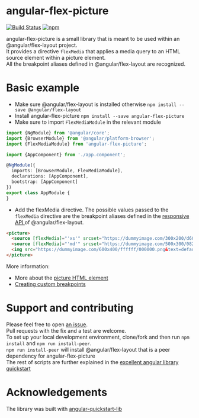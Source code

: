 # angular-flex-picture

[![Build Status](https://travis-ci.org/benbraou/angular-flex-picture.svg?branch=main)](https://travis-ci.org/benbraou/angular-flex-picture)
[![npm](https://nodei.co/npm/angular-flex-picture.png?compact=true)](https://www.npmjs.com/package/angular-flex-picture)


angular-flex-picture is a small library that is meant to be used within an @angular/flex-layout project.  
It provides a directive `flexMedia` that applies a media query to an HTML source element within a picture element.  
All the breakpoint aliases defined in @angular/flex-layout are recognized.  


# Basic example

* Make sure @angular/flex-layout is installed otherwise  `npm install --save @angular/flex-layout`  
* Install angular-flex-picture `npm install --save angular-flex-picture`  
* Make sure to import `FlexMediaModule` in the relevant module
```typescript
import {NgModule} from '@angular/core';
import {BrowserModule} from '@angular/platform-browser';
import {FlexMediaModule} from 'angular-flex-picture';

import {AppComponent} from './app.component';

@NgModule({
  imports: [BrowserModule, FlexMediaModule],
  declarations: [AppComponent],
  bootstrap: [AppComponent]
})
export class AppModule {
}
```

* Add the flexMedia directive. The possible values passed to the `flexMedia` directive are the breakpoint aliases defined in the 
[responsive API ](https://github.com/angular/flex-layout/wiki/Responsive-API#mediaqueries-and-aliases) of @angular/flex-layout.

```html
<picture>
  <source [flexMedia]="'xs'" srcset="https://dummyimage.com/300x200/d607d6/fff.png&text=xs">
  <source [flexMedia]="'md'" srcset="https://dummyimage.com/500x300/0820d4/fff.png&text=md">
  <img src="https://dummyimage.com/600x400/ffffff/000000.png&text=default" style="width:auto;">
</picture>
```

More information:
- More about the [ picture HTML element ](https://developer.mozilla.org/en-US/docs/Web/HTML/Element/picture)
- [ Creating custom breakpoints](https://github.com/angular/flex-layout/wiki/Custom-Breakpoints)

# Support and contributing 
Please feel free to open [an issue](https://github.com/benbraou/angular-flex-picture/issues?state=open).  
Pull requests with the fix and a test are welcome.  
To set up your local development environment, clone/fork and then run `npm install` and `npm run install-peer`.  
`npm run install-peer` will install @angular/flex-layout that is a peer dependency for angular-flex-picture  
The rest of scripts are further explained in the [excellent angular library quickstart](https://github.com/filipesilva/angular-quickstart-lib)  

# Acknowledgements
The library was built with [angular-quickstart-lib](https://github.com/filipesilva/angular-quickstart-lib)


